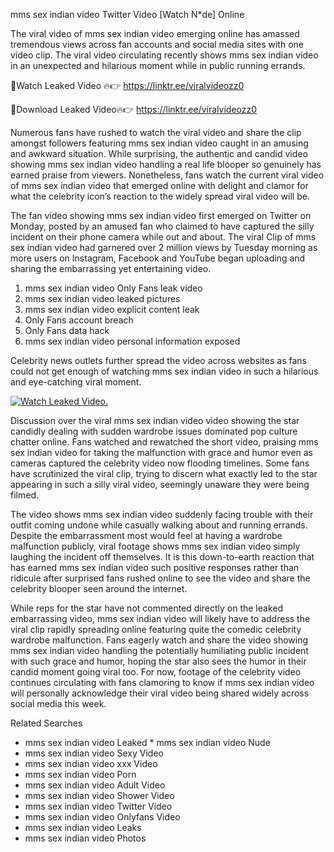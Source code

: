 ﻿mms sex indian video Twitter Video [Watch N*de] Online

The viral video of ﻿mms sex indian video emerging online has amassed tremendous views across fan accounts and social media sites with one video clip. The viral video circulating recently shows ﻿mms sex indian video in an unexpected and hilarious moment while in public running errands. 

🔴Watch Leaked Video 🔥👉  https://linktr.ee/viralvideozz0 

🔴Download Leaked Video🔥👉  https://linktr.ee/viralvideozz0 

Numerous fans have rushed to watch the viral video and share the clip amongst followers featuring ﻿mms sex indian video caught in an amusing and awkward situation. While surprising, the authentic and candid video showing ﻿mms sex indian video handling a real life blooper so genuinely has earned praise from viewers. Nonetheless, fans watch the current viral video of ﻿mms sex indian video that emerged online with delight and clamor for what the celebrity icon’s reaction to the widely spread viral video will be.

The fan video showing ﻿mms sex indian video first emerged on Twitter on Monday, posted by an amused fan who claimed to have captured the silly incident on their phone camera while out and about. The viral Clip of ﻿mms sex indian video had garnered over 2 million views by Tuesday morning as more users on Instagram, Facebook and YouTube began uploading and sharing the embarrassing yet entertaining video. 

1. ﻿mms sex indian video Only Fans leak video
2. ﻿mms sex indian video leaked pictures
3. ﻿mms sex indian video explicit content leak
4. Only Fans account breach
5. Only Fans data hack
6. ﻿mms sex indian video personal information exposed

Celebrity news outlets further spread the video across websites as fans could not get enough of watching ﻿mms sex indian video in such a hilarious and eye-catching viral moment. 

[![Watch Leaked Video.](https://miro.medium.com/v2/resize:fit:828/format:webp/1*cilzJN44JGOrTw9NJCrNHA.gif "Watch Leaked Video")](https://linktr.ee/viralvideozz0)

Discussion over the viral ﻿mms sex indian video video showing the star candidly dealing with sudden wardrobe issues dominated pop culture chatter online. Fans watched and rewatched the short video, praising ﻿mms sex indian video for taking the malfunction with grace and humor even as cameras captured the celebrity video now flooding timelines. Some fans have scrutinized the viral clip, trying to discern what exactly led to the star appearing in such a silly viral video, seemingly unaware they were being filmed.

The video shows ﻿mms sex indian video suddenly facing trouble with their outfit coming undone while casually walking about and running errands. Despite the embarrassment most would feel at having a wardrobe malfunction publicly, viral footage shows ﻿mms sex indian video simply laughing the incident off themselves. It is this down-to-earth reaction that has earned ﻿mms sex indian video such positive responses rather than ridicule after surprised fans rushed online to see the video and share the celebrity blooper seen around the internet.  

While reps for the star have not commented directly on the leaked embarrassing video, ﻿mms sex indian video will likely have to address the viral clip rapidly spreading online featuring quite the comedic celebrity wardrobe malfunction. Fans eagerly watch and share the video showing ﻿mms sex indian video handling the potentially humiliating public incident with such grace and humor, hoping the star also sees the humor in their candid moment going viral too. For now, footage of the celebrity video continues circulating with fans clamoring to know if ﻿mms sex indian video will personally acknowledge their viral video being shared widely across social media this week.

Related Searches
* ﻿mms sex indian video Leaked
﻿* mms sex indian video Nude
* ﻿mms sex indian video Sexy Video
* ﻿mms sex indian video xxx Video
* ﻿mms sex indian video Porn
* ﻿mms sex indian video Adult Video
* ﻿mms sex indian video Shower Video
* ﻿mms sex indian video Twitter Video
* ﻿mms sex indian video Onlyfans Video
* ﻿mms sex indian video Leaks
* ﻿mms sex indian video Photos